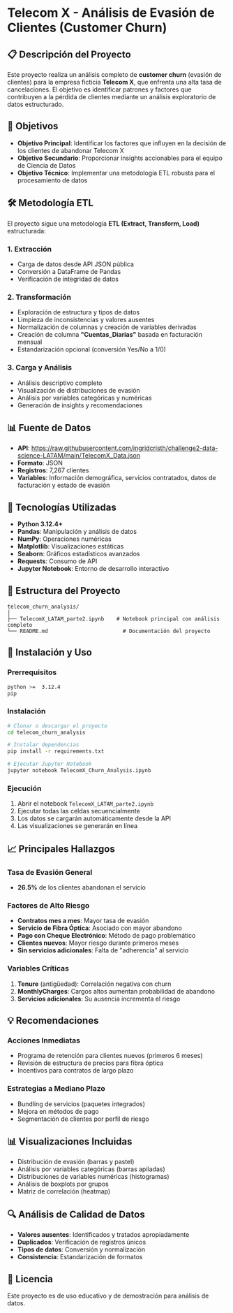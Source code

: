 # Telecom X - Análisis de Evasión de Clientes (Customer Churn)

## 📋 Descripción del Proyecto

Este proyecto realiza un análisis completo de **customer churn** (evasión de clientes) para la empresa ficticia **Telecom X**, que enfrenta una alta tasa de cancelaciones. El objetivo es identificar patrones y factores que contribuyen a la pérdida de clientes mediante un análisis exploratorio de datos estructurado.

## 🎯 Objetivos

- **Objetivo Principal**: Identificar los factores que influyen en la decisión de los clientes de abandonar Telecom X
- **Objetivo Secundario**: Proporcionar insights accionables para el equipo de Ciencia de Datos
- **Objetivo Técnico**: Implementar una metodología ETL robusta para el procesamiento de datos

## 🛠️ Metodología ETL

El proyecto sigue una metodología **ETL (Extract, Transform, Load)** estructurada:

### 1. **Extracción**
- Carga de datos desde API JSON pública
- Conversión a DataFrame de Pandas
- Verificación de integridad de datos

### 2. **Transformación**
- Exploración de estructura y tipos de datos
- Limpieza de inconsistencias y valores ausentes
- Normalización de columnas y creación de variables derivadas
- Creación de columna **"Cuentas_Diarias"** basada en facturación mensual
- Estandarización opcional (conversión Yes/No a 1/0)

### 3. **Carga y Análisis**
- Análisis descriptivo completo
- Visualización de distribuciones de evasión
- Análisis por variables categóricas y numéricas
- Generación de insights y recomendaciones

## 📊 Fuente de Datos

- **API**: https://raw.githubusercontent.com/ingridcristh/challenge2-data-science-LATAM/main/TelecomX_Data.json
- **Formato**: JSON
- **Registros**: 7,267 clientes
- **Variables**: Información demográfica, servicios contratados, datos de facturación y estado de evasión

## 🔧 Tecnologías Utilizadas

- **Python 3.12.4+**
- **Pandas**: Manipulación y análisis de datos
- **NumPy**: Operaciones numéricas
- **Matplotlib**: Visualizaciones estáticas
- **Seaborn**: Gráficos estadísticos avanzados
- **Requests**: Consumo de API
- **Jupyter Notebook**: Entorno de desarrollo interactivo

## 📁 Estructura del Proyecto

```
telecom_churn_analysis/
│
├── TelecomX_LATAM_parte2.ipynb    # Notebook principal con análisis completo
└── README.md                        # Documentación del proyecto
```

## 🚀 Instalación y Uso

### Prerrequisitos
```bash
python >=  3.12.4
pip
```

### Instalación
```bash
# Clonar o descargar el proyecto
cd telecom_churn_analysis

# Instalar dependencias
pip install -r requirements.txt

# Ejecutar Jupyter Notebook
jupyter notebook TelecomX_Churn_Analysis.ipynb
```

### Ejecución
1. Abrir el notebook `TelecomX_LATAM_parte2.ipynb`
2. Ejecutar todas las celdas secuencialmente
3. Los datos se cargarán automáticamente desde la API
4. Las visualizaciones se generarán en línea

## 📈 Principales Hallazgos

### Tasa de Evasión General
- **26.5%** de los clientes abandonan el servicio

### Factores de Alto Riesgo
- **Contratos mes a mes**: Mayor tasa de evasión
- **Servicio de Fibra Óptica**: Asociado con mayor abandono
- **Pago con Cheque Electrónico**: Método de pago problemático
- **Clientes nuevos**: Mayor riesgo durante primeros meses
- **Sin servicios adicionales**: Falta de "adherencia" al servicio

### Variables Críticas
1. **Tenure** (antigüedad): Correlación negativa con churn
2. **MonthlyCharges**: Cargos altos aumentan probabilidad de abandono
3. **Servicios adicionales**: Su ausencia incrementa el riesgo

## 💡 Recomendaciones

### Acciones Inmediatas
- Programa de retención para clientes nuevos (primeros 6 meses)
- Revisión de estructura de precios para fibra óptica
- Incentivos para contratos de largo plazo

### Estrategias a Mediano Plazo
- Bundling de servicios (paquetes integrados)
- Mejora en métodos de pago
- Segmentación de clientes por perfil de riesgo

## 📊 Visualizaciones Incluidas

- Distribución de evasión (barras y pastel)
- Análisis por variables categóricas (barras apiladas)
- Distribuciones de variables numéricas (histogramas)
- Análisis de boxplots por grupos
- Matriz de correlación (heatmap)

## 🔍 Análisis de Calidad de Datos

- **Valores ausentes**: Identificados y tratados apropiadamente
- **Duplicados**: Verificación de registros únicos
- **Tipos de datos**: Conversión y normalización
- **Consistencia**: Estandarización de formatos



## 📄 Licencia

Este proyecto es de uso educativo y de demostración para análisis de datos.


